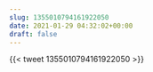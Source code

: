 ```yaml
---
slug: 1355010794161922050
date: 2021-01-29 04:32:02+00:00
draft: false
---
```


{{< tweet 1355010794161922050 >}}
